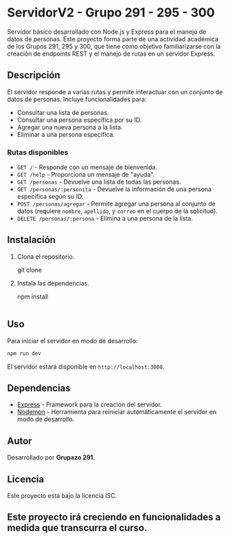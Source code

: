 
# ServidorV2 - Grupo 291 - 295 - 300

Servidor básico desarrollado con Node.js y Express para el manejo de datos de personas. Este proyecto forma parte de una actividad académica de los Grupos 291, 295 y 300, que tiene como objetivo familiarizarse con la creación de endpoints REST y el manejo de rutas en un servidor Express.

## Descripción

El servidor responde a varias rutas y permite interactuar con un conjunto de datos de personas. Incluye funcionalidades para:
- Consultar una lista de personas.
- Consultar una persona específica por su ID.
- Agregar una nueva persona a la lista.
- Eliminar a una persona específica.

### Rutas disponibles

- `GET /` - Responde con un mensaje de bienvenida.
- `GET /help` - Proporciona un mensaje de "ayuda".
- `GET /personas` - Devuelve una lista de todas las personas.
- `GET /personas/:personita` - Devuelve la información de una persona específica según su ID.
- `POST /personas/agregar` - Permite agregar una persona al conjunto de datos (requiere `nombre`, `apellido`, y `correo` en el cuerpo de la solicitud).
- `DELETE /personas/:persona` - Elimina a una persona de la lista.

## Instalación

1. Clona el repositorio.
   
   git clone [<URL-del-repositorio>](https://github.com/ferqueve/server291.git)

2. Instala las dependencias.
   
   npm install
   ```

## Uso

Para iniciar el servidor en modo de desarrollo:
```bash
npm run dev
```

El servidor estará disponible en `http://localhost:3000`.

## Dependencias

- [Express](https://expressjs.com/) - Framework para la creación del servidor.
- [Nodemon](https://nodemon.io/) - Herramienta para reiniciar automáticamente el servidor en modo de desarrollo.

## Autor

Desarrollado por **Grupazo 291**.

## Licencia

Este proyecto está bajo la licencia ISC.

## Este proyecto irá creciendo en funcionalidades a medida que transcurra el curso.